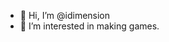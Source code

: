 - 👋 Hi, I’m @idimension
- 👀 I’m interested in making games. 

<!---
idimension18/idimension18 is a ✨ special ✨ repository because its `README.md` (this file) appears on your GitHub profile.
You can click the Preview link to take a look at your changes.
--->
